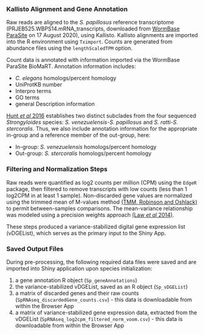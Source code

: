 ### Kallisto Alignment and Gene Annotation

Raw reads are aligned to the *S. papillosus* reference transcriptome
(PRJEB525.WBPS14.mRNA\_transcripts, downloaded from [WormBase
ParaSite](https://parasite.wormbase.org/Strongyloides_papillosus_prjeb525/Info/Index)
on 17 August 2020), using Kallisto. Kallisto alignments are imported
into the R environment using `Tximport`. Counts are generated from
abundance files using the `lengthScaledTPM` option.  

Count data is annotated with information imported via the WormBase
ParaSite BioMaRT. Annotation information includes:

-   *C. elegans* homologs/percent homology
-   UniProtKB number
-   Interpro terms
-   GO terms
-   general Description information

[Hunt *et al* 2016](https://www.nature.com/articles/ng.3495) establishes
two distinct subclades from the four sequenced *Strongyloides* species:
*S. venezuelensis-S. papillosus* and *S. ratti-S. stercoralis*. Thus, we
also include annotation information for the appropriate in-group and a
reference member of the out-group, here:

-   In-group: *S. venezuelensis* homologs/percent homology
-   Out-group: *S. stercoralis* homologs/percent homology

### Filtering and Normalization Steps

Raw reads were quantified as log2 counts per million (CPM) using the `EdgeR` package,
then filtered to remove transcripts with low counts (less than 1 log2CPM in at least 1 sample). Non-discarded gene values are
normalized using the trimmed mean of M-values method [(TMM, Robinson and
Oshlack)](https://genomebiology.biomedcentral.com/articles/10.1186/gb-2010-11-3-r25)
to permit between-samples comparisons. The mean-variance relationship
was modeled using a precision weights approach [(Law *et al*
2014)](https://genomebiology.biomedcentral.com/articles/10.1186/gb-2014-15-2-r29).  

These steps produced a variance-stabilized digital gene expression list (vDGEList), which serves as the primary input to the Shiny App.

### Saved Output Files

During pre-processing, the following required data files were saved and
are imported into Shiny application upon species initialization:

1.  a gene annotation R object (`Sp_geneAnnotations`)
2.  the variance-stabilized vDGEList, saved as an R object
    (`Sp_vDGEList`)
3.  a matrix of discarded genes and their raw counts
    (`SpRNAseq_discardedGene_counts.csv`) - this data is downloadable
    from within the Browser App
4.  a matrix of variance-stabilized gene expression data, extracted from
    the vDGEList (`SpRNAseq_log2cpm_filtered_norm_voom.csv`) - this data
    is downloadable from within the Browser App
